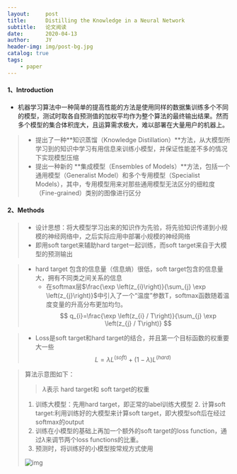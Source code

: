 ```yaml
---
layout:     post
title:      Distilling the Knowledge in a Neural Network
subtitle:   论文阅读
date:       2020-04-13
author:     JY
header-img: img/post-bg.jpg
catalog: true
tags:
    - paper
---
```




#### 1、Introduction

- 机器学习算法中一种简单的提高性能的方法是使用同样的数据集训练多个不同的模型，测试时取各自预测值的加权平均作为整个算法的最终输出结果。然而多个模型的集合体积庞大，且运算需求极大，难以部署在大量用户的机器上。

> - 提出了一种**知识蒸馏（Knowledge Distillation）**方法，从大模型所学习到的知识中学习有用信息来训练小模型，并保证性能差不多的情况下实现模型压缩
> - 提出一种新的 **集成模型（Ensembles of Models）**方法，包括一个通用模型（Generalist Model）和多个专用模型（Specialist Models），其中，专用模型用来对那些通用模型无法区分的细粒度（Fine-grained）类别的图像进行区分

#### 2、Methods

> - 设计思想：将大模型学习出来的知识作为先验，将先验知识传递到小规模的神经网络中，之后实际应用中部署小规模的神经网络
> - 即用soft target来辅助hard target一起训练，而soft target来自于大模型的预测输出

> - hard target 包含的信息量（信息熵）很低，soft target包含的信息量大，拥有不同类之间关系的信息
>   - 在softmax层$\frac{\exp \left(z_{i}\right)}{\sum_{j} \exp \left(z_{j}\right)}$中引入了一个“温度”参数T，softmax函数随着温度变量的升高分布更加均匀。
>   $$
>   q_{i}=\frac{\exp \left(z_{i} / T\right)}{\sum_{j} \exp \left(z_{j} / T\right)}
>   $$

> - Loss是soft target和hard target的结合，并且第一个目标函数的权重要大一些
>   $$
>   L=\lambda L^{(s o f t)}+(1-\lambda) L^{(h a r d)}
>   $$

> 算法示意图如下：
>
> > $\lambda$表示 hard target和 soft target的权重
>
>   1. 训练大模型：先用hard target，即正常的label训练大模型
>     2. 计算soft target:利用训练好的大模型来计算soft target，即大模型soft后在经过softmax的output
>   3. 训练在小模型的基础上再加一个额外的soft target的loss function，通过$\lambda$来调节两个loss functions的比重。
>   4. 预测时，将训练好的小模型按常规方式使用
>
> ![img](https://github.com/ZJU-CVs/zju-cvs.github.io/raw/master/img/picture/KD.jpg)
> 



